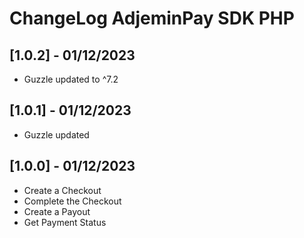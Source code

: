 # ChangeLog AdjeminPay SDK PHP

## [1.0.2] - 01/12/2023
* Guzzle updated to ^7.2

## [1.0.1] - 01/12/2023
* Guzzle updated

## [1.0.0] - 01/12/2023

* Create a Checkout
* Complete the Checkout
* Create a Payout
* Get Payment Status